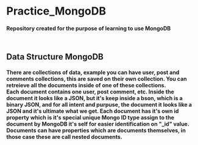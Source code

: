 # Practice_MongoDB
#### Repository created for the purpose of learning to use MongoDB
## <br>Data Structure MongoDB
#### There are collections of data, example you can have user, post and comments collections, this are saved on their own collection. You can retreieve all the documents inside of one of these collections.<br>Each document contains one user, post comment, etc. Inside the document it looks like a JSON, but it's keep inside a bson, which is a binary JSON, and for all intent and purpuse, the document it looks like a JSON and it's ultimate what we get. Each document has it's own id property which is it's special unique Mongo ID type assign to the document by MongoDB it's self for easier identification on "_id" value.<br> Documents can have properties which are documents themselves, in those case these are call nested documents.<br><br>